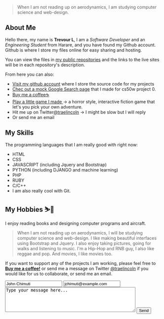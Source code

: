 > When I am not reading up on aerodynamics, I am studying computer science and web-design. 

## About Me
Hello there, my name is **Trevour L**, I am a _Software Developer_ and an _Engineering Student_ from Harare, and you have found my Github account.
Github is where I store my files online for easy sharing and hosting. 

You can view the files in [my public repositories][2] and the links to the live sites will be in each repository's description. 

From here you can also: 
- [Visit my github account][2] where I store the source code for my projects
- [Chec out a mock Google Search page](https://traelincoln.github.io/cs50w-websites/) that I made for cs50w project 0.
- [Buy me a coffee☕][7]
- [Play a little game I made ](/games/typeform1.html) -> a horror style, interactive fiction game that let's you pick your own adventure. 
- Hit me up on Twitter[@traelincoln][8] -> I might be slow but I will reply
- Or send me an email

## My Skills
The programming languages that I am really good with right now:
  - HTML 
  - CSS
  - JAVASCRIPT (including Jquery and Bootstrap)
  - PYTHON (including DJANGO and machine learning)
  - PHP
  - RUBY
  - C/C++
  - I am also really cool with Git.

## My Hobbies ⛷️🎿
I enjoy reading books and designing computer programs and aircraft. 
> When I am not reading up on aerodynamics, I will be studying computer science and web-design. 
I like making beautiful interfaces using Bootstrap and Jquery.
I also enjoy taking pictures, going for walks and listening to music. I'm a Hip-Hop and RNB guy, I also like reggae and pop. And movies, I like movies too.

If you want to support any of the projects I am working, please feel free to [**Buy me a coffee!**][7] or send me a message on Twitter [@traelincoln][8] if you would like for us to collaborate, or send me an email.

<form action="https://send.pageclip.co/Lw4ObQcNJKYa8dKDwFAfj3BSHESY0eNG" class="pageclip-form" method="post">
  <!-- Replace these inputs with your own. Make sure they have a "name" attribute! -->
  <input type="text" name="name" value="John Chimuti" />
  <input type="email" name="email" value="jchimuti@example.com" />
  <textarea name="message" cols="50" rows="5">Type your message here... </textarea>
  <!-- This button will have a loading spinner. Keep the inner span for best results. -->
  <button type="submit" class="pageclip-form__submit">
    <span>Send</span>
  </button>
</form>

[1]: https://traelincoln.github.io/traelincoln
[2]: https://github.com/traelincoln
[3]: https://github.com/traelincoln/cs50w-websites
[4]: https://github.com/traelincoln/cs50w-websites/docs
[5]: https://traelincoln.me
[6]: https://docs.github.com
[7]: https://www.buymeacoffee.com/thetraelinO
[8]: https://www.twitter.com/traelincoln
